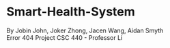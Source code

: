 # Smart-Health-System
By Jobin John, Joker Zhong, Jacen Wang, Aidan Smyth		
Error 404 Project
CSC 440 - Professor Li 
